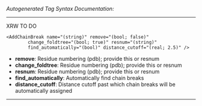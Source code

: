 _Autogenerated Tag Syntax Documentation:_

---
XRW TO DO

```
<AddChainBreak name="(string)" remove="(bool; false)"
        change_foldtree="(bool; true)" resnum="(string)"
        find_automatically="(bool)" distance_cutoff="(real; 2.5)" />
```

-   **remove**: Residue numbering (pdb); provide this or resnum
-   **change_foldtree**: Residue numbering (pdb); provide this or resnum
-   **resnum**: Residue numbering (pdb); provide this or resnum
-   **find_automatically**: Automatically find chain breaks
-   **distance_cutoff**: Distance cutoff past which chain breaks will be automatically assigned

---
